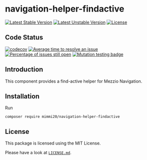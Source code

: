 # navigation-helper-findactive

[![Latest Stable Version](https://poser.pugx.org/mimmi20/navigation-helper-findactive/v/stable?format=flat-square)](https://packagist.org/packages/mimmi20/navigation-helper-findactive)
[![Latest Unstable Version](https://poser.pugx.org/mimmi20/navigation-helper-findactive/v/unstable?format=flat-square)](https://packagist.org/packages/mimmi20/navigation-helper-findactive)
[![License](https://poser.pugx.org/mimmi20/navigation-helper-findactive/license?format=flat-square)](https://packagist.org/packages/mimmi20/navigation-helper-findactive)

## Code Status

[![codecov](https://codecov.io/gh/mimmi20/navigation-helper-findactive/branch/master/graph/badge.svg)](https://codecov.io/gh/mimmi20/navigation-helper-findactive)
[![Average time to resolve an issue](https://isitmaintained.com/badge/resolution/mimmi20/navigation-helper-findactive.svg)](https://isitmaintained.com/project/mimmi20/navigation-helper-findactive "Average time to resolve an issue")
[![Percentage of issues still open](https://isitmaintained.com/badge/open/mimmi20/navigation-helper-findactive.svg)](https://isitmaintained.com/project/mimmi20/navigation-helper-findactive "Percentage of issues still open")
[![Mutation testing badge](https://img.shields.io/endpoint?style=flat&url=https%3A%2F%2Fbadge-api.stryker-mutator.io%2Fgithub.com%2Fmimmi20%2Fnavigation-helper-findactive%2Fmaster)](https://dashboard.stryker-mutator.io/reports/github.com/mimmi20/navigation-helper-findactive/master)

## Introduction

This component provides a find-active helper for Mezzio Navigation.

## Installation

Run

```shell
composer require mimmi20/navigation-helper-findactive
```

## License

This package is licensed using the MIT License.

Please have a look at [`LICENSE.md`](LICENSE.md).
